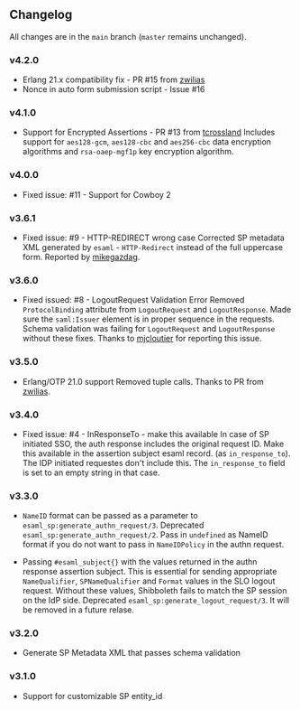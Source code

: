 ## Changelog

All changes are in the `main` branch (`master` remains unchanged).

### v4.2.0

+   Erlang 21.x compatibility fix - PR #15 from [zwilias](https://github.com/zwilias)
+   Nonce in auto form submission script - Issue #16

### v4.1.0

+   Support for Encrypted Assertions - PR #13 from [tcrossland](https://github.com/tcrossland)
    Includes support for `aes128-gcm`, `aes128-cbc` and `aes256-cbc` data encryption algorithms
    and `rsa-oaep-mgf1p` key encryption algorithm.

### v4.0.0

+   Fixed issue: #11 - Support for Cowboy 2
    
### v3.6.1

+   Fixed issue: #9 - HTTP-REDIRECT wrong case
    Corrected SP metadata XML generated by `esaml` - `HTTP-Redirect` instead of
    the full uppercase form. Reported by [mikegazdag](https://github.com/mikegazdag).

### v3.6.0

+   Fixed issued: #8 - LogoutRequest Validation Error
    Removed `ProtocolBinding` attribute from `LogoutRequest` and `LogoutResponse`.
    Made sure the `saml:Issuer` element is in proper sequence in the requests.
    Schema validation was failing for `LogoutRequest` and `LogoutResponse` without
    these fixes. Thanks to [mjcloutier](https://github.com/mjcloutier) for reporting
    this issue.

### v3.5.0

+   Erlang/OTP 21.0 support
    Removed tuple calls. Thanks to PR from [zwilias](https://github.com/zwilias).

### v3.4.0

+   Fixed issue: #4 - InResponseTo - make this available
    In case of SP initiated SSO, the auth response includes the original
    request ID. Make this available in the assertion subject esaml record.
    (as `in_response_to`). The IDP initiated requestes don't include this.
    The `in_response_to` field is set to an empty string in that case.

### v3.3.0

+   `NameID` format can be passed as a parameter to `esaml_sp:generate_authn_request/3`.
    Deprecated `esaml_sp:generate_authn_request/2`. Pass in `undefined` as NameID format
    if you do not want to pass in `NameIDPolicy` in the authn request.

+   Passing `#esaml_subject{}` with the values returned in the authn response
    assertion subject. This is essential for sending appropriate `NameQualifier`,
    `SPNameQualifier` and `Format` values in the SLO logout request. Without these
    values, Shibboleth fails to match the SP session on the IdP side. Deprecated
    `esaml_sp:generate_logout_request/3`. It will be removed in a future relase.

### v3.2.0

+   Generate SP Metadata XML that passes schema validation

### v3.1.0

+   Support for customizable SP entity_id
